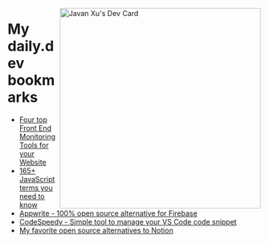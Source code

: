 
<a href="https://app.daily.dev/JavanXU"><img align="right" src="https://api.daily.dev/devcards/e45a150971844cd6959a94bb94e861ea.png?r=quw" width="400" alt="Javan Xu's Dev Card"/></a>

# My daily.dev bookmarks
<!-- daily.dev BOOKMARKS:START -->
- [Four top Front End Monitoring Tools for your Website](https://app.daily.dev/posts/Qc5Lip90x?utm_source=rss&utm_medium=bookmarks&utm_campaign=6ueXw3FRNQzpNtewCDbI6)
- [165+ JavaScript terms you need to know](https://app.daily.dev/posts/n4Osvhj45?utm_source=rss&utm_medium=bookmarks&utm_campaign=6ueXw3FRNQzpNtewCDbI6)
- [Appwrite - 100% open source alternative for Firebase](https://app.daily.dev/posts/umop06zvi?utm_source=rss&utm_medium=bookmarks&utm_campaign=6ueXw3FRNQzpNtewCDbI6)
- [CodeSpeedy - Simple tool to manage your VS Code code snippet](https://app.daily.dev/posts/WxQfSMdpd?utm_source=rss&utm_medium=bookmarks&utm_campaign=6ueXw3FRNQzpNtewCDbI6)
- [My favorite open source alternatives to Notion](https://app.daily.dev/posts/V8H3RwPqM?utm_source=rss&utm_medium=bookmarks&utm_campaign=6ueXw3FRNQzpNtewCDbI6)
<!-- daily.dev BOOKMARKS:END -->

